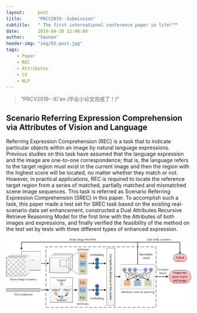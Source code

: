 ```yaml
---
layout:     post
title:      "PRCV2019--Submission"
subtitle:   " The first international conference paper in life!""
date:       2019-04-30 12:00:00
author:     "Saunan"
header-img: "img/02.post.jpg"
tags:
    - Paper
    - REC
    - Attributes
    - CV
    - NLP
---
```


> “PRCV2019--Xi'an (毕业小论文完成了！)”


## Scenario Referring Expression Comprehension via Attributes of Vision and Language

Referring Expression Comprehension (REC) is a task that to indicate particular objects within an image by natural language expressions. Previous studies on this task have assumed that the language expression and the image are one-to-one correspondence; that is, the language refers to the target region must exist in the current image and then the region with the highest score will be located, no matter whether they match or not. However, in practical applications, REC is required to locate the reference target region from a series of matched, partially matched and mismatched scene image sequences. This task is referred as Scenario Referring Expression Comprehension (SREC) in this paper. To accomplish such a task, this paper made a test set for SREC task based on the existing real-scenario data set enhancement, constructed a Dual Attributes Recursive Retrieve Reasoning Model for the first time with the Attributes of both images and expressions, and finally verified the feasibility of the method on the test set by tests with three different types of enhanced expression.

![The Architecture Fig...](img/02.inside.jpg)
